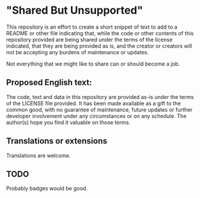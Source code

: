 # "Shared But Unsupported"

This repository is an effort to create a short snippet of text to add to a 
README or other file indicating that, while the code or other contents of 
this repository provided are being shared under the terms of the license
indicated, that they are being provided as is, and the creator or creators
will not be accepting any burdens of maintenance or updates.

Not everything that we might like to share can or should become a job.

## Proposed English text:

The code, text and data in this repository are provided as-is under the 
terms of the LICENSE file provided. It has been made available as a gift
to the common good, with no guarantee of maintenance, future updates or 
further developer involvement under any circumstances or on any schedule.
The author(s) hope you find it valuable on those terms.

## Translations or extensions

Translations are welcome.

## TODO

Probably badges would be good.
